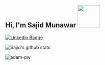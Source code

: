 <h2> Hi, I'm Sajid Munawar <img src="https://media.giphy.com/media/26Fxy3Iz1ari8oytO/giphy.gif" width="70"></h2>


[![Linkedin Badge](https://img.shields.io/badge/Micronaut-Sajid%20Munawar-blue?style=flat-square&logo=Linkedin&logoColor=white&link)](https://linkedin.com/in/sajid-munawar)


<!--
**sajid-munawar/sajid-munawar** is a ✨ _special_ ✨ repository because its `README.md` (this file) appears on your GitHub profile.

Here are some ideas to get you started:

- 🔭 I’m currently working on ...
- 🌱 I’m currently learning ...
- 👯 I’m looking to collaborate on ...
- 🤔 I’m looking for help with ...
- 💬 Ask me about ...
- 📫 How to reach me: ...
- 😄 Pronouns: ...
- ⚡ Fun fact: ...
-->

 
![Sajid's github stats](https://github-readme-stats.vercel.app/api?username=sajid-munawar)


<p><img align="center"
    src="https://github-readme-stats.vercel.app/api/top-langs?username=sajid-munawar&hide=jupyter%20notebook&card_width=450&show_icons=true&locale=en&bg_color=0d1117&text_color=ffffff&layout=compact"
    alt="adam-pw" 
    bg_color=#808080/></p>
    

